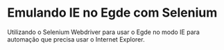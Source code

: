 # Emulando IE no Egde com Selenium

Utilizando o Selenium Webdriver para usar o Egde no modo IE para automação que precisa usar o Internet Explorer.
